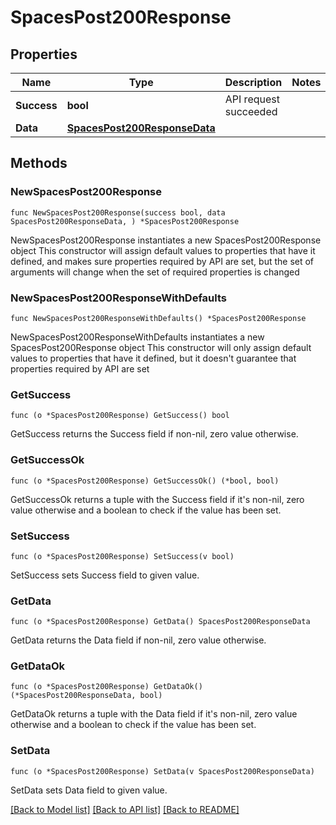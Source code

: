 # SpacesPost200Response

## Properties

Name | Type | Description | Notes
------------ | ------------- | ------------- | -------------
**Success** | **bool** | API request succeeded | 
**Data** | [**SpacesPost200ResponseData**](SpacesPost200ResponseData.md) |  | 

## Methods

### NewSpacesPost200Response

`func NewSpacesPost200Response(success bool, data SpacesPost200ResponseData, ) *SpacesPost200Response`

NewSpacesPost200Response instantiates a new SpacesPost200Response object
This constructor will assign default values to properties that have it defined,
and makes sure properties required by API are set, but the set of arguments
will change when the set of required properties is changed

### NewSpacesPost200ResponseWithDefaults

`func NewSpacesPost200ResponseWithDefaults() *SpacesPost200Response`

NewSpacesPost200ResponseWithDefaults instantiates a new SpacesPost200Response object
This constructor will only assign default values to properties that have it defined,
but it doesn't guarantee that properties required by API are set

### GetSuccess

`func (o *SpacesPost200Response) GetSuccess() bool`

GetSuccess returns the Success field if non-nil, zero value otherwise.

### GetSuccessOk

`func (o *SpacesPost200Response) GetSuccessOk() (*bool, bool)`

GetSuccessOk returns a tuple with the Success field if it's non-nil, zero value otherwise
and a boolean to check if the value has been set.

### SetSuccess

`func (o *SpacesPost200Response) SetSuccess(v bool)`

SetSuccess sets Success field to given value.


### GetData

`func (o *SpacesPost200Response) GetData() SpacesPost200ResponseData`

GetData returns the Data field if non-nil, zero value otherwise.

### GetDataOk

`func (o *SpacesPost200Response) GetDataOk() (*SpacesPost200ResponseData, bool)`

GetDataOk returns a tuple with the Data field if it's non-nil, zero value otherwise
and a boolean to check if the value has been set.

### SetData

`func (o *SpacesPost200Response) SetData(v SpacesPost200ResponseData)`

SetData sets Data field to given value.



[[Back to Model list]](../README.md#documentation-for-models) [[Back to API list]](../README.md#documentation-for-api-endpoints) [[Back to README]](../README.md)


